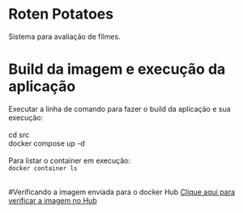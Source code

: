 # Roten Potatoes
Sistema para avaliação de filmes.

# Build da imagem e execução da aplicação

Executar a linha de comando para fazer o build da aplicação e sua execução: </br></br>
cd src</br>
docker compose up -d</br></br>
Para listar o container em execução: </br>
`docker container ls` </br></br>

#Verificando a imagem enviada para o docker Hub
[Clique aqui para verificar a imagem no Hub](https://hub.docker.com/repository/docker/evvolpe/rotten-potatoes)